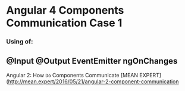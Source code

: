 # Angular 4 Components Communication Case 1
### Using of:
## @Input @Output EventEmitter ngOnChanges


Angular 2: How `Do` Components Communicate [MEAN EXPERT](http://mean.expert/2016/05/21/angular-2-component-communication
